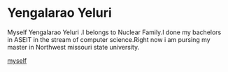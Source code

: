 # Yengalarao Yeluri
Myself Yengalarao Yeluri .I belongs to Nuclear Family.I done my bachelors in ASEIT in the stream of computer science.Right now i am pursing my master in Northwest missouri state university.

[myself](myself.jpg)